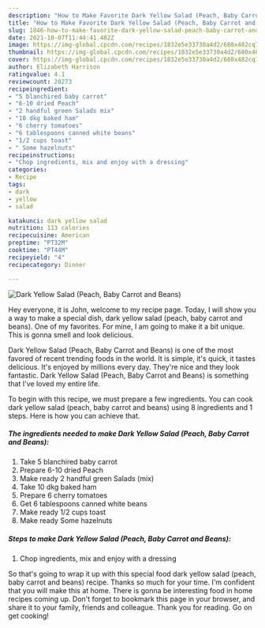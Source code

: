 ```yaml
---
description: "How to Make Favorite Dark Yellow Salad (Peach, Baby Carrot and Beans)"
title: "How to Make Favorite Dark Yellow Salad (Peach, Baby Carrot and Beans)"
slug: 1846-how-to-make-favorite-dark-yellow-salad-peach-baby-carrot-and-beans
date: 2021-10-07T11:44:41.402Z
image: https://img-global.cpcdn.com/recipes/1832e5e33730a4d2/680x482cq70/dark-yellow-salad-peach-baby-carrot-and-beans-recipe-main-photo.jpg
thumbnail: https://img-global.cpcdn.com/recipes/1832e5e33730a4d2/680x482cq70/dark-yellow-salad-peach-baby-carrot-and-beans-recipe-main-photo.jpg
cover: https://img-global.cpcdn.com/recipes/1832e5e33730a4d2/680x482cq70/dark-yellow-salad-peach-baby-carrot-and-beans-recipe-main-photo.jpg
author: Elizabeth Harrison
ratingvalue: 4.1
reviewcount: 20273
recipeingredient:
- "5 blanchired baby carrot"
- "6-10 dried Peach"
- "2 handful green Salads mix"
- "10 dkg baked ham"
- "6 cherry tomatoes"
- "6 tablespoons canned white beans"
- "1/2 cups toast"
- " Some hazelnuts"
recipeinstructions:
- "Chop ingredients, mix and enjoy with a dressing"
categories:
- Recipe
tags:
- dark
- yellow
- salad

katakunci: dark yellow salad 
nutrition: 113 calories
recipecuisine: American
preptime: "PT32M"
cooktime: "PT44M"
recipeyield: "4"
recipecategory: Dinner

---
```



![Dark Yellow Salad (Peach, Baby Carrot and Beans)](https://img-global.cpcdn.com/recipes/1832e5e33730a4d2/680x482cq70/dark-yellow-salad-peach-baby-carrot-and-beans-recipe-main-photo.jpg)

Hey everyone, it is John, welcome to my recipe page. Today, I will show you a way to make a special dish, dark yellow salad (peach, baby carrot and beans). One of my favorites. For mine, I am going to make it a bit unique. This is gonna smell and look delicious.

Dark Yellow Salad (Peach, Baby Carrot and Beans) is one of the most favored of recent trending foods in the world. It is simple, it's quick, it tastes delicious. It's enjoyed by millions every day. They're nice and they look fantastic. Dark Yellow Salad (Peach, Baby Carrot and Beans) is something that I've loved my entire life.




To begin with this recipe, we must prepare a few ingredients. You can cook dark yellow salad (peach, baby carrot and beans) using 8 ingredients and 1 steps. Here is how you can achieve that.

<!--inarticleads1-->

##### The ingredients needed to make Dark Yellow Salad (Peach, Baby Carrot and Beans):

1. Take 5 blanchired baby carrot
1. Prepare 6-10 dried Peach
1. Make ready 2 handful green Salads (mix)
1. Take 10 dkg baked ham
1. Prepare 6 cherry tomatoes
1. Get 6 tablespoons canned white beans
1. Make ready 1/2 cups toast
1. Make ready  Some hazelnuts




<!--inarticleads2-->

##### Steps to make Dark Yellow Salad (Peach, Baby Carrot and Beans):

1. Chop ingredients, mix and enjoy with a dressing




So that's going to wrap it up with this special food dark yellow salad (peach, baby carrot and beans) recipe. Thanks so much for your time. I'm confident that you will make this at home. There is gonna be interesting food in home recipes coming up. Don't forget to bookmark this page in your browser, and share it to your family, friends and colleague. Thank you for reading. Go on get cooking!
